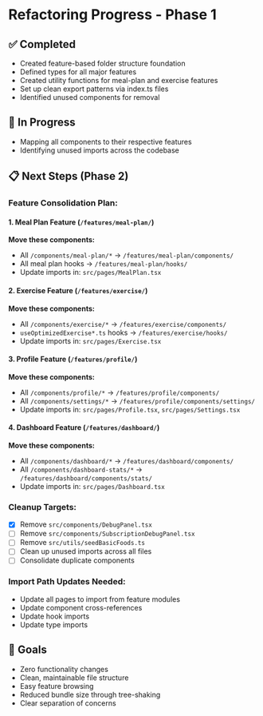 
# Refactoring Progress - Phase 1

## ✅ Completed
- Created feature-based folder structure foundation
- Defined types for all major features
- Created utility functions for meal-plan and exercise features
- Set up clean export patterns via index.ts files
- Identified unused components for removal

## 🔄 In Progress
- Mapping all components to their respective features
- Identifying unused imports across the codebase

## 📋 Next Steps (Phase 2)

### Feature Consolidation Plan:

#### 1. Meal Plan Feature (`/features/meal-plan/`)
**Move these components:**
- All `/components/meal-plan/*` → `/features/meal-plan/components/`
- All meal plan hooks → `/features/meal-plan/hooks/`
- Update imports in: `src/pages/MealPlan.tsx`

#### 2. Exercise Feature (`/features/exercise/`)
**Move these components:**
- All `/components/exercise/*` → `/features/exercise/components/`
- `useOptimizedExercise*.ts` hooks → `/features/exercise/hooks/`
- Update imports in: `src/pages/Exercise.tsx`

#### 3. Profile Feature (`/features/profile/`)
**Move these components:**
- All `/components/profile/*` → `/features/profile/components/`
- All `/components/settings/*` → `/features/profile/components/settings/`
- Update imports in: `src/pages/Profile.tsx`, `src/pages/Settings.tsx`

#### 4. Dashboard Feature (`/features/dashboard/`)
**Move these components:**
- All `/components/dashboard/*` → `/features/dashboard/components/`
- All `/components/dashboard-stats/*` → `/features/dashboard/components/stats/`
- Update imports in: `src/pages/Dashboard.tsx`

### Cleanup Targets:
- [x] Remove `src/components/DebugPanel.tsx`
- [ ] Remove `src/components/SubscriptionDebugPanel.tsx`
- [ ] Remove `src/utils/seedBasicFoods.ts`
- [ ] Clean up unused imports across all files
- [ ] Consolidate duplicate components

### Import Path Updates Needed:
- Update all pages to import from feature modules
- Update component cross-references
- Update hook imports
- Update type imports

## 🎯 Goals
- Zero functionality changes
- Clean, maintainable file structure
- Easy feature browsing
- Reduced bundle size through tree-shaking
- Clear separation of concerns
